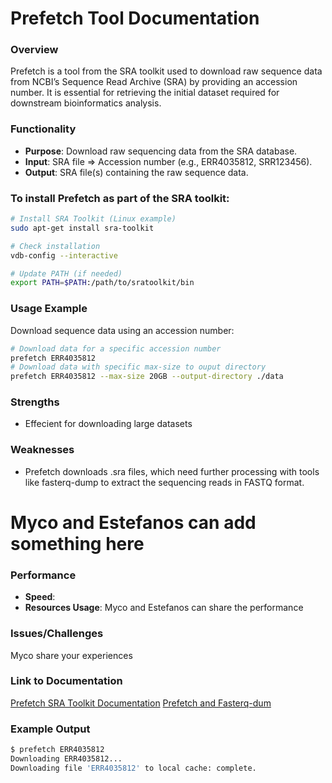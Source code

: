 # Prefetch Tool Documentation
### Overview
Prefetch is a tool from the SRA toolkit used to download raw sequence data from NCBI’s Sequence Read Archive (SRA) by providing an accession number. It is essential for retrieving the initial dataset required for downstream bioinformatics analysis.

### Functionality
- **Purpose**: Download raw sequencing data from the SRA database.
- **Input**:  SRA file => Accession number (e.g., ERR4035812, SRR123456).
- **Output**: SRA file(s) containing the raw sequence data.

### To install Prefetch as part of the SRA toolkit:

```bash
# Install SRA Toolkit (Linux example)
sudo apt-get install sra-toolkit

# Check installation
vdb-config --interactive

# Update PATH (if needed)
export PATH=$PATH:/path/to/sratoolkit/bin
```

### Usage Example 

Download sequence data using an accession number:

```bash
# Download data for a specific accession number
prefetch ERR4035812
# Download data with specific max-size to ouput directory
prefetch ERR4035812 --max-size 20GB --output-directory ./data
```
### Strengths 
- Effecient for downloading large datasets 
### Weaknesses 
- Prefetch downloads .sra files, which need further processing with tools like fasterq-dump to extract the sequencing reads in FASTQ format.

# Myco and Estefanos can add something here

### Performance 
- **Speed**: 
- **Resources Usage**: 
Myco and Estefanos can share the performance 

### Issues/Challenges
Myco share your experiences 

### Link to Documentation
[Prefetch SRA Toolkit Documentation](https://github.com/ncbi/sra-tools)
[Prefetch and Fasterq-dum](https://github.com/ncbi/sra-tools/wiki/08.-prefetch-and-fasterq-dump)

### Example Output
```bash
$ prefetch ERR4035812
Downloading ERR4035812...
Downloading file 'ERR4035812' to local cache: complete.
```
